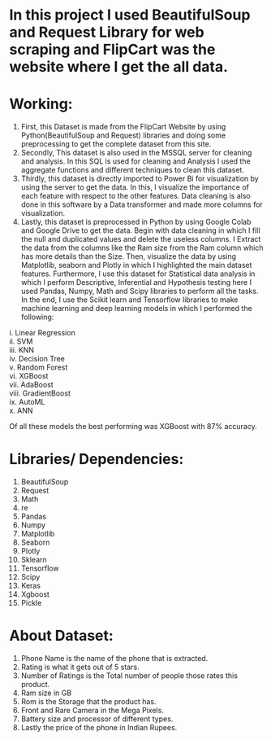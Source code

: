 # In this project I used BeautifulSoup and Request Library for web scraping and FlipCart was the website where I get the all data.

# Working:

1. First, this Dataset is made from the FlipCart Website by using Python(BeautifulSoup and Request) libraries and doing some preprocessing to get the complete dataset from this site.
2. Secondly, This dataset is also used in the MSSQL server for cleaning and analysis. In this SQL is used for cleaning and Analysis I used the aggregate functions and different techniques to clean this dataset.
3. Thirdly, this dataset is directly imported to Power Bi for visualization by using the server to get the data. In this, I visualize the importance of each feature with respect to the other features. Data cleaning is also done in this software by a Data transformer and made more columns for visualization.
4. Lastly, this dataset is preprocessed in Python by using Google Colab and Google Drive to get the data. Begin with data cleaning in which I fill the null and duplicated values and delete the useless columns. I Extract the data from the columns like the Ram size from the Ram column which has more details than the Size. Then, visualize the data by using Matplotlib, seaborn and Plotly in which I highlighted the main dataset features. Furthermore, I use this dataset for Statistical data analysis in which I perform Descriptive, Inferential and Hypothesis testing here I used Pandas, Numpy, Math and Scipy libraries to perform all the tasks. In the end, I use the Scikit learn and Tensorflow libraries to make machine learning and deep learning models in which I performed the following:



i. Linear Regression<br>
ii. SVM<br>
iii. KNN<br>
iv. Decision Tree<br>
v. Random Forest<br>
vi. XGBoost<br>
vii. AdaBoost<br>
viii. GradientBoost<br>
ix. AutoML<br>
x. ANN<br>

Of all these models the best performing was XGBoost with 87% accuracy.

# Libraries/ Dependencies: 


1. BeautifulSoup
2. Request
3. Math
4. re
5. Pandas
6. Numpy
7. Matplotlib
8. Seaborn
9. Plotly
10. Sklearn
11. Tensorflow
12. Scipy
13. Keras
14. Xgboost
15. Pickle

# About Dataset:

1. Phone Name is the name of the phone that is extracted.
2. Rating is what it gets out of 5 stars.
3. Number of Ratings is the Total number of people those rates this product.
4. Ram size in GB
5. Rom is the Storage that the product has.
6. Front and Rare Camera in the Mega Pixels.
7. Battery size and processor of different types.
8. Lastly the price of the phone in Indian Rupees.














